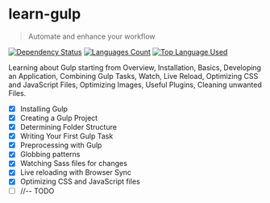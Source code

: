 # learn-gulp

> Automate and enhance your workflow

[![Dependency Status](https://david-dm.org/palashmon/learn-gulp/dev-status.svg)](https://david-dm.org/palashmon/learn-gulp)
[![Languages Count](https://img.shields.io/github/languages/count/palashmon/learn-gulp.svg)](https://github.com/palashmon/learn-gulp/search?l=javascript)
[![Top Language Used](https://img.shields.io/github/languages/top/palashmon/learn-gulp.svg)](https://github.com/palashmon/learn-gulp/search?l=javascript)
&nbsp;

Learning about Gulp starting from Overview, Installation, Basics, Developing an Application, Combining Gulp Tasks, Watch, Live Reload, Optimizing CSS and JavaScript Files, Optimizing Images, Useful Plugins, Cleaning unwanted Files.

* [x] Installing Gulp
* [x] Creating a Gulp Project
* [x] Determining Folder Structure
* [x] Writing Your First Gulp Task
* [x] Preprocessing with Gulp
* [x] Globbing patterns
* [x] Watching Sass files for changes
* [x] Live reloading with Browser Sync
* [x] Optimizing CSS and JavaScript files
* [ ] //-- TODO
